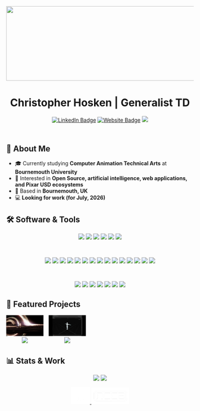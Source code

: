 <!Doctype html>

<html width="100%" height="100%">
  <header>
  <img src="./images/cover.gif" style="width: 100vw; height: 200px; object-fit: cover;"/>

<h1 align="center">
  Christopher Hosken | Generalist TD
</h1>



  <div id="badges" align="center">
    <a href="https://www.linkedin.com/in/christopher-hosken/">
      <img src="https://img.shields.io/badge/linkedin-%231e394e.svg?style=for-the-badge&logo=linkedin&logoColor=white" alt="LinkedIn Badge"/></a>
    <a href="https://cjhosken.github.io">
      <img src="https://img.shields.io/badge/Website-1e394e?style=for-the-badge" alt="Website Badge"/></a>
    <a href="">
      <img src="https://img.shields.io/badge/Gmail-1e394e?style=for-the-badge"/>
    </a>
  </div>
  </header>
  <body>

## 👋 About Me
  - 🎓 Currently studying **Computer Animation Technical Arts** at **Bournemouth University**
  - 🎨 Interested in **Open Source, artificial intelligence, web applications, and Pixar USD ecosystems**  
  - 📍 Based in **Bournemouth, UK**
  - 💻 **Looking for work (for July, 2026)**


  ## 🛠️ Software & Tools
  <p align="center">
    <img src="https://img.shields.io/badge/Houdini-%23007ACC?logo=houdini&logoColor=white&style=for-the-badge" />
    <img src="https://img.shields.io/badge/Blender-%23007ACC?logo=blender&logoColor=white&style=for-the-badge" />
    <img src="https://img.shields.io/badge/Maya-%23007ACC?logo=autodesk&logoColor=white&style=for-the-badge" />
    <img src="https://img.shields.io/badge/Nuke-%23007ACC??logo=foundry&logoColor=white&style=for-the-badge" />
    <img src="https://img.shields.io/badge/Adobe-%23007ACC??logo=adobe&logoColor=white&style=for-the-badge" />
    <img src="https://img.shields.io/badge/Unreal-%23007ACC?logo=unrealengine&logoColor=white&style=for-the-badge" />
  </p>
  <br/>
   <p align="center">
    <img src="https://img.shields.io/badge/python-%23E34F26?style=for-the-badge&logo=python&logoColor=white" />
    <img src="https://img.shields.io/badge/C++-%23E34F26?logo=c%2B%2B&logoColor=white&style=for-the-badge" />
    <img src="https://img.shields.io/badge/C-%23E34F26?logo=c&logoColor=white&style=for-the-badge" />
    <img src="https://img.shields.io/badge/java-%23E34F26.svg?style=for-the-badge&logo=openjdk&logoColor=white" />
    <img src="https://img.shields.io/badge/rust-%23E34F26.svg?style=for-the-badge&logo=rust&logoColor=white"/>
    <img src="https://img.shields.io/badge/Qt-%23E34F26.svg?style=for-the-badge&logo=Qt&logoColor=white" />
    <img src="https://img.shields.io/badge/OpenGL-%23E34F26.svg?style=for-the-badge&logo=opengl&logoColor=white" />
    <img src="https://img.shields.io/badge/USD-%23E34F26?&logoColor=white&style=for-the-badge" />
    <img src="https://img.shields.io/badge/Vite-%23E34F26?logo=vite&logoColor=white&style=for-the-badge" />
    <img src="https://img.shields.io/badge/typescript-%23E34F26.svg?style=for-the-badge&logo=typescript&logoColor=white" />
    <img src="https://img.shields.io/badge/html5-%23E34F26.svg?style=for-the-badge&logo=html5&logoColor=white" />
    <img src="https://img.shields.io/badge/css3-%23E34F26.svg?style=for-the-badge&logo=css3&logoColor=white" />
    <img src="https://img.shields.io/badge/javascript-%23E34F26.svg?style=for-the-badge&logo=javascript&logoColor=white" />
    <img src="https://img.shields.io/badge/kotlin-%23E34F26.svg?style=for-the-badge&logo=kotlin&logoColor=white" />
    <img src="https://img.shields.io/badge/dart-%23E34F26.svg?style=for-the-badge&logo=dart&logoColor=white" />
  </p>
  <br/>
  <p align="center">
    <img src="https://img.shields.io/badge/Red%20Hat-%234D4D4D?style=for-the-badge&logo=redhat&logoColor=white" />
    <img src="https://img.shields.io/badge/-Rocky%20Linux-%234D4D4D?style=for-the-badge&logo=rockylinux&logoColor=white" />
    <img src="https://img.shields.io/badge/Ubuntu-%234D4D4D?style=for-the-badge&logo=ubuntu&logoColor=white" />
    <img src="https://img.shields.io/badge/bash_script-%234D4D4D.svg?style=for-the-badge&logo=gnu-bash&logoColor=white" />
    <img src="https://img.shields.io/badge/Windows%2011-%234D4D4D.svg?style=for-the-badge&logo=Windows%2011&logoColor=white" />
    <img src="https://img.shields.io/badge/Windows%20Terminal-%234D4D4D.svg?style=for-the-badge&logo=windows-terminal&logoColor=white" />
    <img src="https://img.shields.io/badge/Android-%234D4D4D?style=for-the-badge&logo=android&logoColor=white"/>
  </p>

  ## 🚀 Featured Projects

<div style="display: flex; gap: 1em; width: 50%;">
  <div style="text-align: center; width:100px;">
    <a href="https://github.com/cjhosken/gravi">
      <img src="./images/gravi.jpg" width="100%" alt="Gravi preview"/>
      <img src="https://github-readme-stats.vercel.app/api/pin/?username=cjhosken&repo=gravi&theme=github_dark&hide_border=true" width="100%"/>
    </a>
  </div>

  <div style="text-align: center; width: 100px;">
    <a href="https://github.com/cjhosken/deadshot">
      <img src="./images/deadshot.png" width="100%" alt="Deadshot preview"/>
      <img src="https://github-readme-stats.vercel.app/api/pin/?username=cjhosken&repo=deadshot&theme=github_dark&hide_border=true" width="100%"/>
    </a>
  </div>
</div>

  ## 📊 Stats & Work

  <p align="center">
    <img src="https://github-readme-stats.vercel.app/api?username=cjhosken&show_icons=true&count_private=true&theme=github_dark&hide_border=true&rank_icon=github"/>
    <img src="https://github-readme-stats.vercel.app/api/top-langs/?username=cjhosken&theme=github_dark&layout=donut&hide_border=true"/>
  </p>

  <div align="center">
    <a href="https://electrictheatre.tv/electric/work-category-featured" target="_blank">  
      <img src="./images/etc.png" width="10%"/>
    </a>
    <a href="https://www.bournemouth.ac.uk/about/our-faculties/faculty-media-communication/national-centre-computer-animation" target="_blank">
      <img src="./images/ncca.png" width="20%"/>
    </a>
  </div>

  </body>
</html>